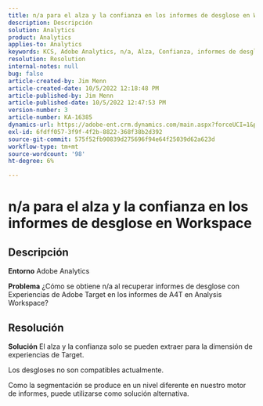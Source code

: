 ```yaml
---
title: n/a para el alza y la confianza en los informes de desglose en Workspace
description: Descripción
solution: Analytics
product: Analytics
applies-to: Analytics
keywords: KCS, Adobe Analytics, n/a, Alza, Confianza, informes de desglose, Espacio de trabajo, preguntas frecuentes
resolution: Resolution
internal-notes: null
bug: false
article-created-by: Jim Menn
article-created-date: 10/5/2022 12:18:48 PM
article-published-by: Jim Menn
article-published-date: 10/5/2022 12:47:53 PM
version-number: 3
article-number: KA-16385
dynamics-url: https://adobe-ent.crm.dynamics.com/main.aspx?forceUCI=1&pagetype=entityrecord&etn=knowledgearticle&id=49ac8ed8-a744-ed11-bba1-000d3a3064b8
exl-id: 6fdff057-3f9f-4f2b-8822-368f38b2d392
source-git-commit: 575f52fb90839d275696f94e64f25039d62a623d
workflow-type: tm+mt
source-wordcount: '98'
ht-degree: 6%

---
```


# n/a para el alza y la confianza en los informes de desglose en Workspace

## Descripción


<b>Entorno</b>
Adobe Analytics

<b>Problema</b>
¿Cómo se obtiene n/a al recuperar informes de desglose con Experiencias de Adobe Target en los informes de A4T en Analysis Workspace?


## Resolución


<b>Solución</b>
El alza y la confianza solo se pueden extraer para la dimensión de experiencias de Target.

Los desgloses no son compatibles actualmente.

Como la segmentación se produce en un nivel diferente en nuestro motor de informes, puede utilizarse como solución alternativa.

